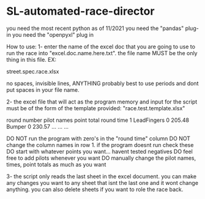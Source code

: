# SL-automated-race-director

you need the most recent python as of 11/2021
you need the "pandas" plug-in
you need the "openpyxl" plug in

How to use:
1-
enter the name of the excel doc that you are going to use to run the race
into "excel.doc.name.here.txt".  the file name MUST be the only thing
in this file.  EX:

street.spec.race.xlsx

no spaces, invisible lines, ANYTHING
probably best to use periods and dont put spaces in your file name.


2-
the excel file that will act as the program memory and input for the script
must be of the form of the template provided: "race.test.template.xlsx" 

round number	pilot names	point total	round time
1		LeadFingers	0		205.48
		Bumper		0		230.57
		...		...		...


DO NOT run the program with zero's in the "round time" column
DO NOT change the column names in row 1. if the program doesnt run check these
DO start with whatever points you want... havent tested negatives
DO feel free to add pilots whenever you want
DO manually change the pilot names, times, point totals as much as you want


3-
the script only reads the last sheet in the excel document. 
you can make any changes you want to any sheet that isnt
the last one and it wont change anything. you can also delete
sheets if you want to role the race back.
